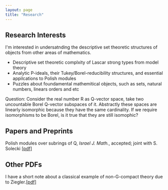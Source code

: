 ```yaml
---
layout: page                
title: "Research" 
---
```


## Research Interests

I'm interested in undersatnding the descriptive set theoretic structures of objects from other areas of mathematics.

* Descriptive set theoretic complxity of Lascar strong types from model theory  
* Analytic P-ideals, their Tukey/Borel-reducibility structures, and essential appilcations to Polish modules
* Puzzles about foundamental mathemitical objects, such as sets, natural numbers, linears orders and etc

Question: Consider the real number R as Q-vector space, take two uncountable Borel Q-vector subspaces of it. Abstractly these spaces are linearly isomorphic because they have the same cardinality. If we require isomorphisms to be Borel, is it true that they are still isomophic? 

## Papers and Preprints

Polish modules over subrings of Q, *Israel J. Math.*, accepted; joint with S. Solecki [\[pdf\]](/file/Q-subspaces-May2024-fin.pdf)

## Other PDFs

I have a short note about a classical example of non-G-compact theory due to Ziegler.[\[pdf\]](/file/Notes_on_Ziegler_s_Example.pdf)
